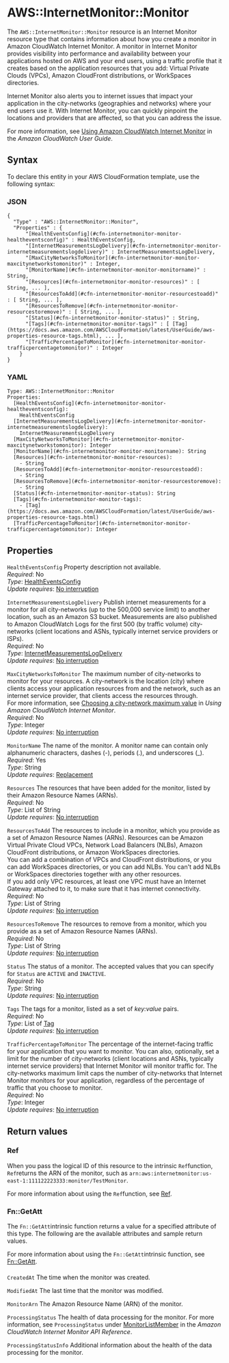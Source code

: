 # AWS::InternetMonitor::Monitor<a name="aws-resource-internetmonitor-monitor"></a>

The `AWS::InternetMonitor::Monitor` resource is an Internet Monitor resource type that contains information about how you create a monitor in Amazon CloudWatch Internet Monitor\. A monitor in Internet Monitor provides visibility into performance and availability between your applications hosted on AWS and your end users, using a traffic profile that it creates based on the application resources that you add: Virtual Private Clouds \(VPCs\), Amazon CloudFront distributions, or WorkSpaces directories\. 

Internet Monitor also alerts you to internet issues that impact your application in the city\-networks \(geographies and networks\) where your end users use it\. With Internet Monitor, you can quickly pinpoint the locations and providers that are affected, so that you can address the issue\.

For more information, see [ Using Amazon CloudWatch Internet Monitor](https://docs.aws.amazon.com/AmazonCloudWatch/latest/monitoring/CloudWatch-InternetMonitor.html) in the *Amazon CloudWatch User Guide*\.

## Syntax<a name="aws-resource-internetmonitor-monitor-syntax"></a>

To declare this entity in your AWS CloudFormation template, use the following syntax:

### JSON<a name="aws-resource-internetmonitor-monitor-syntax.json"></a>

```
{
  "Type" : "AWS::InternetMonitor::Monitor",
  "Properties" : {
      "[HealthEventsConfig](#cfn-internetmonitor-monitor-healtheventsconfig)" : HealthEventsConfig,
      "[InternetMeasurementsLogDelivery](#cfn-internetmonitor-monitor-internetmeasurementslogdelivery)" : InternetMeasurementsLogDelivery,
      "[MaxCityNetworksToMonitor](#cfn-internetmonitor-monitor-maxcitynetworkstomonitor)" : Integer,
      "[MonitorName](#cfn-internetmonitor-monitor-monitorname)" : String,
      "[Resources](#cfn-internetmonitor-monitor-resources)" : [ String, ... ],
      "[ResourcesToAdd](#cfn-internetmonitor-monitor-resourcestoadd)" : [ String, ... ],
      "[ResourcesToRemove](#cfn-internetmonitor-monitor-resourcestoremove)" : [ String, ... ],
      "[Status](#cfn-internetmonitor-monitor-status)" : String,
      "[Tags](#cfn-internetmonitor-monitor-tags)" : [ [Tag](https://docs.aws.amazon.com/AWSCloudFormation/latest/UserGuide/aws-properties-resource-tags.html), ... ],
      "[TrafficPercentageToMonitor](#cfn-internetmonitor-monitor-trafficpercentagetomonitor)" : Integer
    }
}
```

### YAML<a name="aws-resource-internetmonitor-monitor-syntax.yaml"></a>

```
Type: AWS::InternetMonitor::Monitor
Properties: 
  [HealthEventsConfig](#cfn-internetmonitor-monitor-healtheventsconfig): 
    HealthEventsConfig
  [InternetMeasurementsLogDelivery](#cfn-internetmonitor-monitor-internetmeasurementslogdelivery): 
    InternetMeasurementsLogDelivery
  [MaxCityNetworksToMonitor](#cfn-internetmonitor-monitor-maxcitynetworkstomonitor): Integer
  [MonitorName](#cfn-internetmonitor-monitor-monitorname): String
  [Resources](#cfn-internetmonitor-monitor-resources): 
    - String
  [ResourcesToAdd](#cfn-internetmonitor-monitor-resourcestoadd): 
    - String
  [ResourcesToRemove](#cfn-internetmonitor-monitor-resourcestoremove): 
    - String
  [Status](#cfn-internetmonitor-monitor-status): String
  [Tags](#cfn-internetmonitor-monitor-tags): 
    - [Tag](https://docs.aws.amazon.com/AWSCloudFormation/latest/UserGuide/aws-properties-resource-tags.html)
  [TrafficPercentageToMonitor](#cfn-internetmonitor-monitor-trafficpercentagetomonitor): Integer
```

## Properties<a name="aws-resource-internetmonitor-monitor-properties"></a>

`HealthEventsConfig`  <a name="cfn-internetmonitor-monitor-healtheventsconfig"></a>
Property description not available\.  
*Required*: No  
*Type*: [HealthEventsConfig](aws-properties-internetmonitor-monitor-healtheventsconfig.md)  
*Update requires*: [No interruption](https://docs.aws.amazon.com/AWSCloudFormation/latest/UserGuide/using-cfn-updating-stacks-update-behaviors.html#update-no-interrupt)

`InternetMeasurementsLogDelivery`  <a name="cfn-internetmonitor-monitor-internetmeasurementslogdelivery"></a>
Publish internet measurements for a monitor for all city\-networks \(up to the 500,000 service limit\) to another location, such as an Amazon S3 bucket\. Measurements are also published to Amazon CloudWatch Logs for the first 500 \(by traffic volume\) city\-networks \(client locations and ASNs, typically internet service providers or ISPs\)\.  
*Required*: No  
*Type*: [InternetMeasurementsLogDelivery](aws-properties-internetmonitor-monitor-internetmeasurementslogdelivery.md)  
*Update requires*: [No interruption](https://docs.aws.amazon.com/AWSCloudFormation/latest/UserGuide/using-cfn-updating-stacks-update-behaviors.html#update-no-interrupt)

`MaxCityNetworksToMonitor`  <a name="cfn-internetmonitor-monitor-maxcitynetworkstomonitor"></a>
The maximum number of city\-networks to monitor for your resources\. A city\-network is the location \(city\) where clients access your application resources from and the network, such as an internet service provider, that clients access the resources through\.  
For more information, see [ Choosing a city\-network maximum value](https://docs.aws.amazon.com/AmazonCloudWatch/latest/monitoring/IMCityNetworksMaximum.html) in *Using Amazon CloudWatch Internet Monitor*\.  
*Required*: No  
*Type*: Integer  
*Update requires*: [No interruption](https://docs.aws.amazon.com/AWSCloudFormation/latest/UserGuide/using-cfn-updating-stacks-update-behaviors.html#update-no-interrupt)

`MonitorName`  <a name="cfn-internetmonitor-monitor-monitorname"></a>
The name of the monitor\. A monitor name can contain only alphanumeric characters, dashes \(\-\), periods \(\.\), and underscores \(\_\)\.  
*Required*: Yes  
*Type*: String  
*Update requires*: [Replacement](https://docs.aws.amazon.com/AWSCloudFormation/latest/UserGuide/using-cfn-updating-stacks-update-behaviors.html#update-replacement)

`Resources`  <a name="cfn-internetmonitor-monitor-resources"></a>
The resources that have been added for the monitor, listed by their Amazon Resource Names \(ARNs\)\.  
*Required*: No  
*Type*: List of String  
*Update requires*: [No interruption](https://docs.aws.amazon.com/AWSCloudFormation/latest/UserGuide/using-cfn-updating-stacks-update-behaviors.html#update-no-interrupt)

`ResourcesToAdd`  <a name="cfn-internetmonitor-monitor-resourcestoadd"></a>
The resources to include in a monitor, which you provide as a set of Amazon Resource Names \(ARNs\)\. Resources can be Amazon Virtual Private Cloud VPCs, Network Load Balancers \(NLBs\), Amazon CloudFront distributions, or Amazon WorkSpaces directories\.  
You can add a combination of VPCs and CloudFront distributions, or you can add WorkSpaces directories, or you can add NLBs\. You can't add NLBs or WorkSpaces directories together with any other resources\.  
If you add only VPC resources, at least one VPC must have an Internet Gateway attached to it, to make sure that it has internet connectivity\.
*Required*: No  
*Type*: List of String  
*Update requires*: [No interruption](https://docs.aws.amazon.com/AWSCloudFormation/latest/UserGuide/using-cfn-updating-stacks-update-behaviors.html#update-no-interrupt)

`ResourcesToRemove`  <a name="cfn-internetmonitor-monitor-resourcestoremove"></a>
The resources to remove from a monitor, which you provide as a set of Amazon Resource Names \(ARNs\)\.  
*Required*: No  
*Type*: List of String  
*Update requires*: [No interruption](https://docs.aws.amazon.com/AWSCloudFormation/latest/UserGuide/using-cfn-updating-stacks-update-behaviors.html#update-no-interrupt)

`Status`  <a name="cfn-internetmonitor-monitor-status"></a>
The status of a monitor\. The accepted values that you can specify for `Status` are `ACTIVE` and `INACTIVE`\.  
*Required*: No  
*Type*: String  
*Update requires*: [No interruption](https://docs.aws.amazon.com/AWSCloudFormation/latest/UserGuide/using-cfn-updating-stacks-update-behaviors.html#update-no-interrupt)

`Tags`  <a name="cfn-internetmonitor-monitor-tags"></a>
The tags for a monitor, listed as a set of *key:value* pairs\.  
*Required*: No  
*Type*: List of [Tag](https://docs.aws.amazon.com/AWSCloudFormation/latest/UserGuide/aws-properties-resource-tags.html)  
*Update requires*: [No interruption](https://docs.aws.amazon.com/AWSCloudFormation/latest/UserGuide/using-cfn-updating-stacks-update-behaviors.html#update-no-interrupt)

`TrafficPercentageToMonitor`  <a name="cfn-internetmonitor-monitor-trafficpercentagetomonitor"></a>
The percentage of the internet\-facing traffic for your application that you want to monitor\. You can also, optionally, set a limit for the number of city\-networks \(client locations and ASNs, typically internet service providers\) that Internet Monitor will monitor traffic for\. The city\-networks maximum limit caps the number of city\-networks that Internet Monitor monitors for your application, regardless of the percentage of traffic that you choose to monitor\.  
*Required*: No  
*Type*: Integer  
*Update requires*: [No interruption](https://docs.aws.amazon.com/AWSCloudFormation/latest/UserGuide/using-cfn-updating-stacks-update-behaviors.html#update-no-interrupt)

## Return values<a name="aws-resource-internetmonitor-monitor-return-values"></a>

### Ref<a name="aws-resource-internetmonitor-monitor-return-values-ref"></a>

When you pass the logical ID of this resource to the intrinsic `Ref`function, `Ref`returns the ARN of the monitor, such as `arn:aws:internetmonitor:us-east-1:111122223333:monitor/TestMonitor`\.

For more information about using the `Ref`function, see [Ref](https://docs.aws.amazon.com/AWSCloudFormation/latest/UserGuide/intrinsic-function-reference-ref.html)\.

### Fn::GetAtt<a name="aws-resource-internetmonitor-monitor-return-values-fn--getatt"></a>

The `Fn::GetAtt`intrinsic function returns a value for a specified attribute of this type\. The following are the available attributes and sample return values\.

For more information about using the `Fn::GetAtt`intrinsic function, see [Fn::GetAtt](https://docs.aws.amazon.com/AWSCloudFormation/latest/UserGuide/intrinsic-function-reference-getatt.html)\.

#### <a name="aws-resource-internetmonitor-monitor-return-values-fn--getatt-fn--getatt"></a>

`CreatedAt`  <a name="CreatedAt-fn::getatt"></a>
The time when the monitor was created\.

`ModifiedAt`  <a name="ModifiedAt-fn::getatt"></a>
The last time that the monitor was modified\.

`MonitorArn`  <a name="MonitorArn-fn::getatt"></a>
The Amazon Resource Name \(ARN\) of the monitor\.

`ProcessingStatus`  <a name="ProcessingStatus-fn::getatt"></a>
The health of data processing for the monitor\. For more information, see `ProcessingStatus` under [ MonitorListMember](https://docs.aws.amazon.com/internet-monitor/latest/api/API_MonitorListMember.html) in the *Amazon CloudWatch Internet Monitor API Reference*\.

`ProcessingStatusInfo`  <a name="ProcessingStatusInfo-fn::getatt"></a>
Additional information about the health of the data processing for the monitor\.